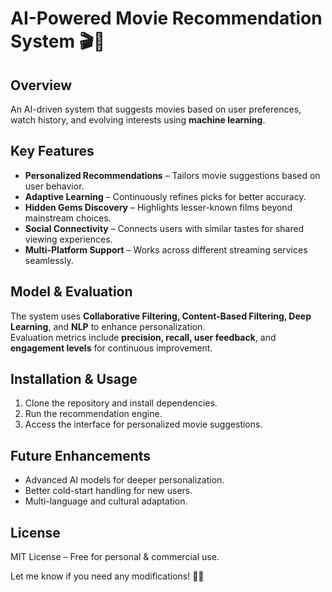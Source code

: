 # **AI-Powered Movie Recommendation System** 🎬🚀  

## **Overview**  
An AI-driven system that suggests movies based on user preferences, watch history, and evolving interests using **machine learning**.  

## **Key Features**  
- **Personalized Recommendations** – Tailors movie suggestions based on user behavior.  
- **Adaptive Learning** – Continuously refines picks for better accuracy.  
- **Hidden Gems Discovery** – Highlights lesser-known films beyond mainstream choices.  
- **Social Connectivity** – Connects users with similar tastes for shared viewing experiences.  
- **Multi-Platform Support** – Works across different streaming services seamlessly.  

## **Model & Evaluation**  
The system uses **Collaborative Filtering, Content-Based Filtering, Deep Learning**, and **NLP** to enhance personalization.  
Evaluation metrics include **precision, recall, user feedback**, and **engagement levels** for continuous improvement.  

## **Installation & Usage**  
1. Clone the repository and install dependencies.  
2. Run the recommendation engine.  
3. Access the interface for personalized movie suggestions.  

## **Future Enhancements**  
- Advanced AI models for deeper personalization.  
- Better cold-start handling for new users.  
- Multi-language and cultural adaptation.  

## **License**  
MIT License – Free for personal & commercial use.  

Let me know if you need any modifications! 🚀🍿  
